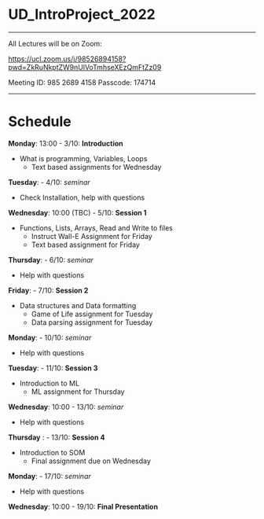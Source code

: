# UD_IntroProject_2022

----

All Lectures will be on Zoom:

https://ucl.zoom.us/j/98526894158?pwd=ZkRuNkptZW9nUlVoTmhseXEzQmFtZz09

Meeting ID: 985 2689 4158 Passcode: 174714

----
# Schedule
__Monday__: 13:00 - 3/10: __Introduction__
- What is programming, Variables, Loops
    - Text based assignments for Wednesday

__Tuesday__: - 4/10: _seminar_
- Check Installation, help with questions

__Wednesday__: 10:00 (TBC) - 5/10: __Session 1__
- Functions, Lists, Arrays, Read and Write to files
    - Instruct Wall-E Assignment for Friday
    - Text based assignment for Friday

__Thursday__: - 6/10: _seminar_
- Help with questions

__Friday__: - 7/10: __Session 2__
- Data structures and Data formatting
    - Game of Life assignment for Tuesday
    - Data parsing assignment for Tuesday

__Monday__: - 10/10: _seminar_
- Help with questions

__Tuesday__: - 11/10: __Session 3__
- Introduction to ML
    - ML assignment for Thursday 

__Wednesday__: 10:00 - 13/10: _seminar_
- Help with questions

__Thursday__ : - 13/10: __Session 4__
- Introduction to SOM
    - Final assignment due on Wednesday

__Monday__: - 17/10: _seminar_
- Help with questions

__Wednesday__: 10:00 - 19/10: __Final Presentation__
